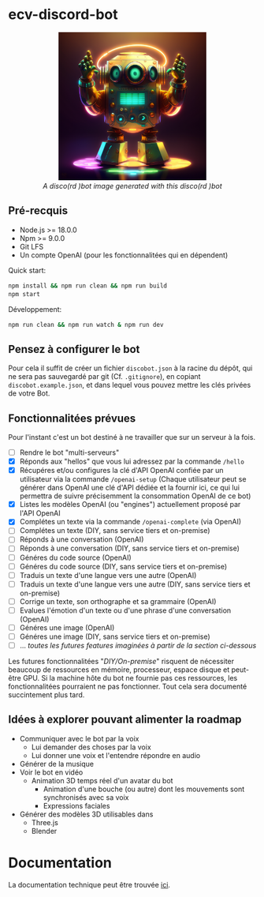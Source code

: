 # ecv-discord-bot

<div style="text-align: center">
<img src="media/discobot.png" width="300px" height="300px" alt="discobot"/><br/>
<i>A disco(rd )bot image generated with this disco(rd )bot</i>
</div>

## Pré-recquis
- Node.js >= 18.0.0
- Npm >= 9.0.0
- Git LFS
- Un compte OpenAI (pour les fonctionnalitées qui en dépendent)

Quick start:
```sh
npm install && npm run clean && npm run build
npm start
```
Développement:
```sh
npm run clean && npm run watch & npm run dev
```

## Pensez à configurer le bot
Pour cela il suffit de créer un fichier `discobot.json` à la racine du dépôt, qui ne sera pas sauvegardé par git (Cf. `.gitignore`), en copiant `discobot.example.json`, et dans lequel vous pouvez mettre les clés privées de votre Bot.

## Fonctionnalitées prévues
Pour l'instant c'est un bot destiné à ne travailler que sur un serveur à la fois.
- [ ] Rendre le bot "multi-serveurs"
- [x] Réponds aux "hellos" que vous lui adressez par la commande `/hello`
- [x] Récupéres et/ou configures la clé d'API OpenAI confiée par un utilisateur via la commande `/openai-setup` (Chaque utilisateur peut se générer dans OpenAI une clé d'API dédiée et la fournir ici, ce qui lui permettra de suivre précisemment la consommation OpenAI de ce bot)
- [x] Listes les modèles OpenAI (ou "engines") actuellement proposé par l'API OpenAI
- [x] Complétes un texte via la commande `/openai-complete` (via OpenAI)
- [ ] Complétes un texte (DIY, sans service tiers et on-premise)
- [ ] Réponds à une conversation (OpenAI)
- [ ] Réponds à une conversation (DIY, sans service tiers et on-premise)
- [ ] Généres du code source (OpenAI)
- [ ] Généres du code source (DIY, sans service tiers et on-premise)
- [ ] Traduis un texte d'une langue vers une autre (OpenAI)
- [ ] Traduis un texte d'une langue vers une autre (DIY, sans service tiers et on-premise)
- [ ] Corrige un texte, son orthographe et sa grammaire (OpenAI)
- [ ] Evalues l'émotion d'un texte ou d'une phrase d'une conversation (OpenAI)
- [ ] Généres une image (OpenAI)
- [ ] Généres une image (DIY, sans service tiers et on-premise)
- [ ] ... *toutes les futures features imaginées à partir de la section ci-dessous*

Les futures fonctionnalitées "*DIY/On-premise*" risquent de nécessiter beaucoup de ressources en mémoire, processeur, espace disque et peut-être GPU. Si la machine hôte du bot ne fournie pas ces ressources, les fonctionnalitées pourraient ne pas fonctionner. Tout cela sera documenté succintement plus tard.

## Idées à explorer pouvant alimenter la roadmap
- Communiquer avec le bot par la voix
  - Lui demander des choses par la voix
  - Lui donner une voix et l'entendre répondre en audio
- Générer de la musique
- Voir le bot en vidéo
  - Animation 3D temps réel d'un avatar du bot
    - Animation d'une bouche (ou autre) dont les mouvements sont synchronisés avec sa voix
    - Expressions faciales
- Générer des modèles 3D utilisables dans
  - Three.js
  - Blender

# Documentation
La documentation technique peut être trouvée [ici](https://tongtwist.github.com/ecv-discord-bot/).
